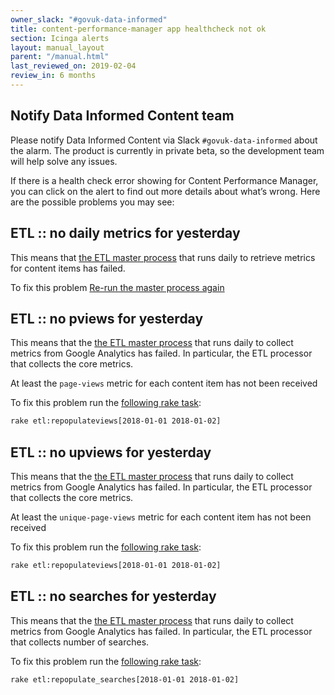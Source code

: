 ```yaml
---
owner_slack: "#govuk-data-informed"
title: content-performance-manager app healthcheck not ok
section: Icinga alerts
layout: manual_layout
parent: "/manual.html"
last_reviewed_on: 2019-02-04
review_in: 6 months
---
```


## Notify Data Informed Content team

Please notify Data Informed Content via Slack `#govuk-data-informed` about the alarm. The product is currently in private beta, so the development team will help solve any issues.

If there is a health check error showing for Content Performance Manager, you can click on the alert to find out more details about what’s wrong. Here are the possible problems you may see:

## ETL :: no daily metrics for yesterday

This means that [the ETL master process][1] that runs daily to retrieve metrics for content items has failed.  

To fix this problem [Re-run the master process again][1] 

## ETL :: no pviews for yesterday

This means that the [the ETL master process][1] that runs daily to collect metrics from Google Analytics has failed. In particular, the ETL processor that collects the core metrics.

At least the `page-views` metric for each content item has not been received

To fix this problem run the [following rake task][2]:

```bash
rake etl:repopulateviews[2018-01-01 2018-01-02]
```

## ETL :: no upviews for yesterday

This means that the [the ETL master process][1] that runs daily to collect metrics from Google Analytics has failed. In particular, the ETL processor that collects the core metrics.

At least the `unique-page-views` metric for each content item has not been received

To fix this problem run the [following rake task][2]:

```bash
rake etl:repopulateviews[2018-01-01 2018-01-02]
```

## ETL :: no searches for yesterday

This means that the [the ETL master process][1] that runs daily to collect metrics from Google Analytics has failed. In particular, the ETL processor that collects number of searches.


To fix this problem run the [following rake task][3]:

```bash
rake etl:repopulate_searches[2018-01-01 2018-01-02]
```



[1]: https://deploy.publishing.service.gov.uk/job/content_performance_manager_import_etl_master_process/
[2]: https://github.com/alphagov/content-performance-manager/blob/87116d3ab6f75c0d3dd8be9d4aff80865702f1b9/lib/tasks/etl.rake#L8
[3]: https://github.com/alphagov/content-performance-manager/blob/8dd689e6917d7bbbf23a99387b85bfe1ce04d7b1/lib/tasks/etl.rake#L18